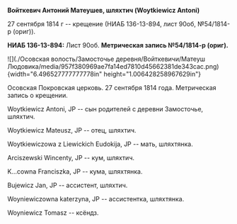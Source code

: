 **Войткевич Антоний Матеушев, шляхтич (Woytkiewicz Antoni)**

27 сентября 1814 г -- крещение (НИАБ 136-13-894, лист 90об, №54/1814-р
(ориг)).

**НИАБ 136-13-894:** Лист 90об. **Метрическая запись №54/1814-р
(ориг).**

![](./Осовская волость/Замосточье деревня/Войткевичи/Матеуш Людовика/media/957f380969ae7fa14ed7810d45662381de343cac.png){width="6.496527777777778in"
height="1.006428258967629in"}

Осовская Покровская церковь. 27 сентября 1814 года. Метрическая запись о
крещении.

Woytkiewicz Antoni, JP -- сын родителей с деревни Замосточье, шляхтич.

Woytkiewicz Mateusz, JP -- отец, шляхтич.

Woytkiewiczowa z Liewickich Eudokija, JP -- мать, шляхтянка.

Arciszewski Wincenty, JP -- кум, шляхтич.

K...cowna Franciszka, JP -- кума, шляхтянка.

Bujewicz Jan, JP -- ассистент, шляхтич.

Woyniewiczowna katerzyna, JP -- ассистентка, шляхтянка.

Woyniewicz Tomasz -- ксёндз.
